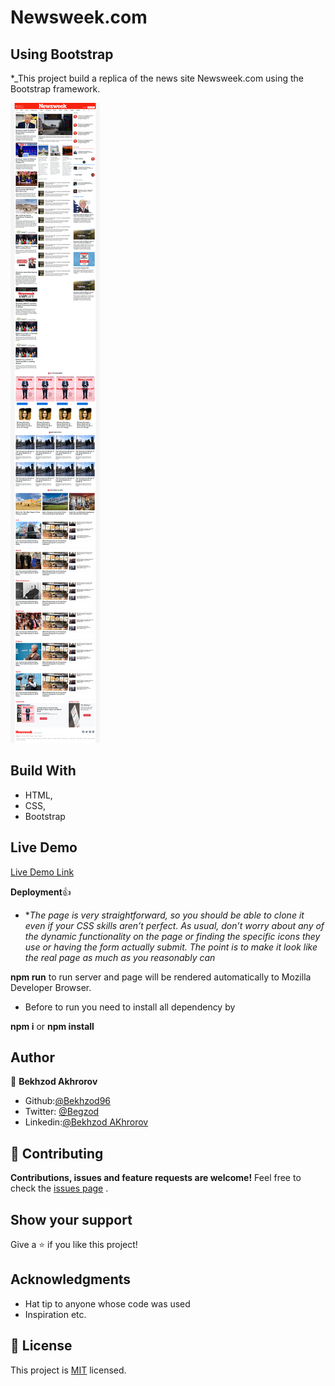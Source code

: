 # Newsweek.com

## Using Bootstrap

\*\_This project build a replica of the news site Newsweek.com using the Bootstrap framework.

![Preview](image/Screenshot.jpg?raw=true 'Title')

## Build With

- HTML,
- CSS,
- Bootstrap 

## Live Demo

[Live Demo Link](https://rawcdn.githack.com/Bekhzod96/newsweekClone/debb4c80d2932d0673ba3e31c3aa6b1b998d8f80/index.html)

**Deployment**:+1:

- \*_The page is very straightforward, so you should be able to clone it even if your CSS skills aren’t perfect. As usual, don’t worry about any of the dynamic functionality on the page or finding the specific icons they use or having the form actually submit. The point is to make it look like the real page as much as you reasonably can_


**npm run** to run server and page will be rendered automatically to Mozilla Developer Browser.

- Before to run you need to install all dependency by

**npm i** or **npm install**

## Author

👤 **Bekhzod Akhrorov**

- Github:[@Bekhzod96](https://github.com/Bekhzod96)
- Twitter: [ @Begzod](https://twitter.com/25d47e8987f740b)
- Linkedin:[@Bekhzod AKhrorov](https://www.linkedin.com/in/bekhzod-akhrorov-b24232113/)

## 🤝 Contributing

**Contributions, issues and feature requests are welcome!**
Feel free to check the [issues page]() .

## Show your support

Give a ⭐️ if you like this project!

## Acknowledgments

- Hat tip to anyone whose code was used
- Inspiration etc.

## 📝 License

This project is [MIT](lic.url) licensed.
